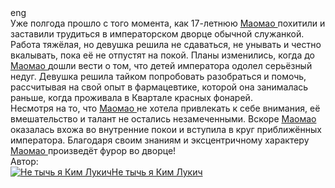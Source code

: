 <div class="block">
    <div class="b-lang_trigger" data-eng="eng" data-rus="рус"><span>eng</span></div>
    <div class="description-current">
        <div class="text" itemprop="description">
            <div class="b-text_with_paragraphs">
                Уже полгода прошло с того момента, как 17-летнюю
                <a
                    href="https://shikimori.one/characters/155904-maomao"
                    class="b-link bubbled-processed"
                    data-tooltip_url="https://shikimori.one/characters/155904-maomao/tooltip"
                    data-attrs='{"id":155904,"type":"character","name":"Maomao","russian":"Маомао"}'
                >
                    Маомао
                </a>
                похитили и заставили трудиться в императорском дворце обычной служанкой. Работа тяжёлая, но девушка решила не сдаваться, не унывать и честно вкалывать, пока её не отпустят на покой. Планы изменились, когда до
                <a
                    href="https://shikimori.one/characters/155904-maomao"
                    class="b-link bubbled-processed"
                    data-tooltip_url="https://shikimori.one/characters/155904-maomao/tooltip"
                    data-attrs='{"id":155904,"type":"character","name":"Maomao","russian":"Маомао"}'
                >
                    Маомао
                </a>
                дошли вести о том, что детей императора одолел серьёзный недуг. Девушка решила тайком попробовать разобраться и помочь, рассчитывая на свой опыт в фармацевтике, которой она занималась раньше, когда проживала в Квартале
                красных фонарей.<br />
                Несмотря на то, что
                <a
                    href="https://shikimori.one/characters/155904-maomao"
                    class="b-link bubbled-processed"
                    data-tooltip_url="https://shikimori.one/characters/155904-maomao/tooltip"
                    data-attrs='{"id":155904,"type":"character","name":"Maomao","russian":"Маомао"}'
                >
                    Маомао
                </a>
                не хотела привлекать к себе внимания, её вмешательство и талант не остались незамеченными. Вскоре
                <a
                    href="https://shikimori.one/characters/155904-maomao"
                    class="b-link bubbled-processed"
                    data-tooltip_url="https://shikimori.one/characters/155904-maomao/tooltip"
                    data-attrs='{"id":155904,"type":"character","name":"Maomao","russian":"Маомао"}'
                >
                    Маомао
                </a>
                оказалась вхожа во внутренние покои и вступила в круг приближённых императора. Благодаря своим знаниям и эксцентричному характеру
                <a
                    href="https://shikimori.one/characters/155904-maomao"
                    class="b-link bubbled-processed"
                    data-tooltip_url="https://shikimori.one/characters/155904-maomao/tooltip"
                    data-attrs='{"id":155904,"type":"character","name":"Maomao","russian":"Маомао"}'
                >
                    Маомао
                </a>
                произведёт фурор во дворце!
            </div>
        </div>
        <div class="b-source">
            <div class="contributors">
                <div class="key">Автор:</div>
                <div class="b-user16">
                    <a href="https://shikimori.one/%D0%9D%D0%B5+%D1%82%D1%8B%D1%87%D1%8C+%D1%8F+%D0%9A%D0%B8%D0%BC+%D0%9B%D1%83%D0%BA%D0%B8%D1%87" title="Не тычь я Ким Лукич">
                        <img alt="Не тычь я Ким Лукич" src="https://shikimori.one/system/users/x16/14117.png?1706449126" srcset="https://shikimori.one/system/users/x32/14117.png?1706449126 2x" /><span>Не тычь я Ким Лукич</span>
                    </a>
                </div>
            </div>
        </div>
    </div>
</div>
